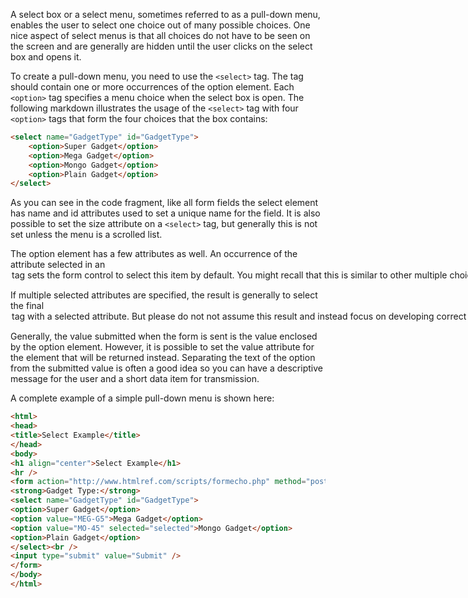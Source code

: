 A select box or a select menu, sometimes referred to as a pull-down menu, enables the user to select one choice out of many possible choices. One nice aspect of select menus is that all choices do not have to be seen on the screen and are generally are hidden until the user clicks on the select box and opens it.

To create a pull-down menu, you need to use the `<select>` tag. The tag should contain one or more occurrences of the option element. Each `<option>` tag specifies a menu choice when the select box is open. The following markdown illustrates the usage of the `<select>` tag with four `<option>` tags that form the four choices that the box contains: 

```html
<select name="GadgetType" id="GadgetType">
    <option>Super Gadget</option>
    <option>Mega Gadget</option>
    <option>Mongo Gadget</option>
    <option>Plain Gadget</option>
</select>
```
As you can see in the code fragment, like all form fields the select element has name and id attributes used to set a unique name for the field. It is also possible to set the size attribute on a `<select>` tag, but generally this is not set unless the menu is a scrolled list.

The option element has a few attributes as well. An occurrence of the attribute selected in an <option> tag sets the form control to select this item by default. You might recall that this is similar to other multiple choice input types we have dealt with so far, like radio button and check boxes. If there is no occurence of the selected attribute in any of the options inside a particular select tag, the browser will choose the first `<option>` within the select element as the default. 

If multiple selected attributes are specified, the result is generally to select the final <option> tag with a selected attribute. But please do not not assume this result and instead focus on developing correct markup. Having multiple occurrences of selected attribute is not correct markup. 

Generally, the value submitted when the form is sent is the value enclosed by the option element. However, it is possible to set the value attribute for the element that will be returned instead. Separating the text of the option from the submitted value is often a good idea so you can have a descriptive message for the user
and a short data item for transmission. 

A complete example of a simple pull-down menu is shown here:

```html
<html>
<head>
<title>Select Example</title>
</head>
<body>
<h1 align="center">Select Example</h1>
<hr />
<form action="http://www.htmlref.com/scripts/formecho.php" method="post" name="form1" id="form1">
<strong>Gadget Type:</strong>
<select name="GadgetType" id="GadgetType">
<option>Super Gadget</option>
<option value="MEG-G5">Mega Gadget</option>
<option value="MO-45" selected="selected">Mongo Gadget</option>
<option>Plain Gadget</option>
</select><br />
<input type="submit" value="Submit" />
</form>
</body>
</html>
```